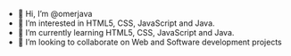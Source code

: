 - 👋 Hi, I’m @omerjava
- 👀 I’m interested in HTML5, CSS, JavaScript and Java.
- 🌱 I’m currently learning HTML5, CSS, JavaScript and Java.
- 💞️ I’m looking to collaborate on Web and Software development projects


<!---
omerjava/omerjava is a ✨ special ✨ repository because its `README.md` (this file) appears on your GitHub profile.
You can click the Preview link to take a look at your changes.
--->

